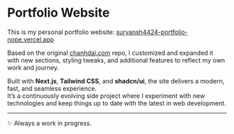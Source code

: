 
# Portfolio Website

This is my personal portfolio website: [suryansh4424-portfolio-nope.vercel.app](https://suryansh4424-portfolio-nope.vercel.app/)  

Based on the original [chanhdai.com](https://github.com/ncdai) repo, I customized and expanded it with new sections, styling tweaks, and additional features to reflect my own work and journey.  

Built with **Next.js**, **Tailwind CSS**, and **shadcn/ui**, the site delivers a modern, fast, and seamless experience.  
It’s a continuously evolving side project where I experiment with new technologies and keep things up to date with the latest in web development.  

---
✨ Always a work in progress.
